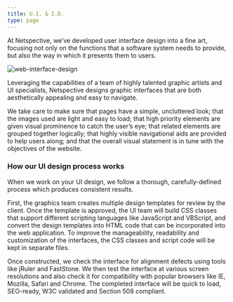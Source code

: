 ```yaml
---
title: U.I. & I.D.
type: page
---
```

At Netspective, we’ve developed user interface design into a fine art, focusing not only on the functions that a software system needs to provide, but also the way in which it presents them to users.

![web-interface-design](/img/technology-services/web-interface-design.jpg#left)

Leveraging the capabilities of a team of highly talented graphic artists and UI specialists, Netspective designs graphic interfaces that are both aesthetically appealing and easy to navigate.

We take care to make sure that pages have a simple, uncluttered look; that the images used are light and easy to load; that high priority elements are given visual prominence to catch the user’s eye; that related elements are grouped together logically; that highly visible navigational aids are provided to help users along; and that the overall visual statement is in tune with the objectives of the website.

### How our UI design process works

When we work on your UI design, we follow a thorough, carefully-defined process which produces consistent results.

First, the graphics team creates multiple design templates for review by the client. Once the template is approved, the UI team will build CSS classes that support different scripting languages like JavaScript and VBScript, and convert the design templates into HTML code that can be incorporated into the web application. To improve the manageability, readability and customization of the interfaces, the CSS classes and script code will be kept in separate files.

Once constructed, we check the interface for alignment defects using tools like jRuler and FastStone. We then test the interface at various screen resolutions and also check it for compatibility with popular browsers like IE, Mozilla, Safari and Chrome. The completed interface will be quick to load, SEO-ready, W3C validated and Section 508 compliant.